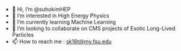- 👋 Hi, I’m @suhokimHEP
- 👀 I’m interested in High Energy Physics
- 🌱 I’m currently learning Machine Learning
- 💞️ I’m looking to collaborate on CMS projects of Exotic Long-Lived Particles
- 📫 How to reach me : sk16t@my.fsu.edu

<!---
suhokimHEP/suhokimHEP is a ✨ special ✨ repository because its `README.md` (this file) appears on your GitHub profile.
You can click the Preview link to take a look at your changes.
--->
